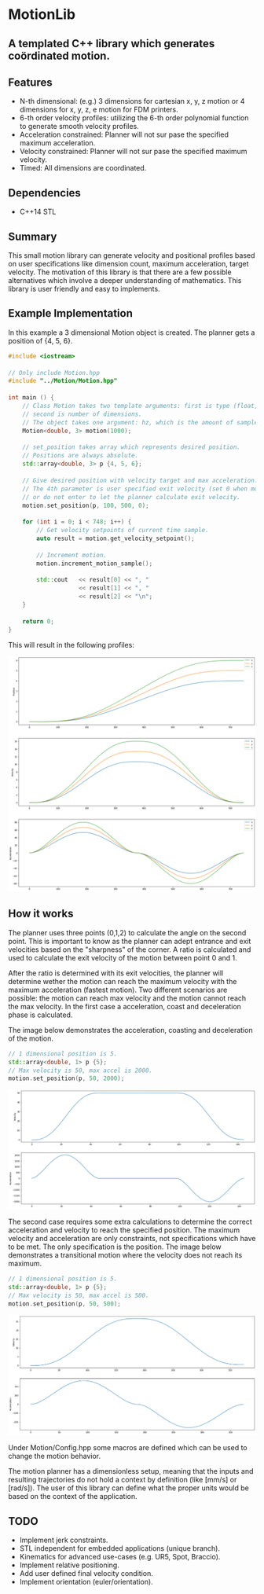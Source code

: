 # MotionLib
## A templated C++ library which generates coördinated motion.

## Features
- N-th dimensional: (e.g.) 3 dimensions for cartesian x, y, z motion or 4 dimensions for x, y, z, e motion for FDM printers.
- 6-th order velocity profiles: utilizing the 6-th order polynomial function to generate smooth velocity profiles.
- Acceleration constrained: Planner will not sur pase the specified maximum acceleration.
- Velocity constrained: Planner will not sur pase the specified maximum velocity.
- Timed: All dimensions are coordinated.

## Dependencies
- C++14 STL

## Summary
This small motion library can generate velocity and positional profiles based on user specifications like dimension count, maximum acceleration, target velocity. 
The motivation of this library is that there are a few possible alternatives which involve a deeper understanding of mathematics. This library is user friendly and easy to implements.

## Example Implementation
In this example a 3 dimensional Motion object is created. The planner gets a position of {4, 5, 6}. 

```C++
#include <iostream>

// Only include Motion.hpp
#include "../Motion/Motion.hpp"

int main () {
    // Class Motion takes two template arguments: first is type (float, double, int etc.), 
    // second is number of dimensions.
    // The object takes one argument: hz, which is the amount of samples created per second (or resolution).
    Motion<double, 3> motion(1000);

    // set_position takes array which represents desired position.
    // Positions are always absolute.
    std::array<double, 3> p {4, 5, 6};

    // Give desired position with velocity target and max acceleration.
    // The 4th parameter is user specified exit velocity (set 0 when motion should stop)
    // or do not enter to let the planner calculate exit velocity.
    motion.set_position(p, 100, 500, 0);

    for (int i = 0; i < 748; i++) {
        // Get velocity setpoints of current time sample.
        auto result = motion.get_velocity_setpoint();

        // Increment motion.
        motion.increment_motion_sample();

        std::cout   << result[0] << ", " 
                    << result[1] << ", " 
                    << result[2] << "\n";
    }
    
    return 0;
}
```
This will result in the following profiles:

![Result](img/example.png)

## How it works
The planner uses three points (0,1,2) to calculate the angle on the second point. This is important to know as the planner can adept entrance and exit velocities based on the "sharpness" of the corner. A ratio is calculated and used to calculate the exit velocity of the motion between point 0 and 1. 

After the ratio is determined with its exit velocities, the planner will determine wether the motion can reach the maximum velocity with the maximum acceleration (fastest motion). Two different scenarios are possible: the motion can reach max velocity and the motion cannot reach the max velocity. In the first case a acceleration, coast and deceleration phase is calculated.

The image below demonstrates the acceleration, coasting and deceleration of the motion.
```C++
// 1 dimensional position is 5.
std::array<double, 1> p {5};
// Max velocity is 50, max accel is 2000.
motion.set_position(p, 50, 2000);
```
![Result](img/coast.png)

The second case requires some extra calculations to determine the correct acceleration and velocity to reach the specified position. The maximum velocity and acceleration are only constraints, not specifications which have to be met. The only specification is the position. The image below demonstrates a transitional motion where the velocity does not reach its maximum.
```C++
// 1 dimensional position is 5.
std::array<double, 1> p {5};
// Max velocity is 50, max accel is 500.
motion.set_position(p, 50, 500);
```
![Result](img/transition.png)

Under Motion/Config.hpp some macros are defined which can be used to change the motion behavior.

The motion planner has a dimensionless setup, meaning that the inputs and resulting trajectories do not hold a context by definition (like [mm/s] or [rad/s]). The user of this library can define what the proper units would be based on the context of the application.

## TODO
- Implement jerk constraints.
- STL independent for embedded applications (unique branch).
- Kinematics for advanced use-cases (e.g. UR5, Spot, Braccio).
- Implement relative positioning.
- Add user defined final velocity condition.
- Implement orientation (euler/orientation).
